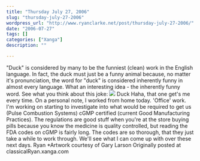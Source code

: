 ```yaml
---
title: "Thursday July 27, 2006"
slug: "thursday-july-27-2006"
wordpress_url: "http://www.ryanclarke.net/post/thursday-july-27-2006/"
date: "2006-07-27"
tags: []
categories: ["Xanga"]
description: ""

---
```


"Duck" is considered by many to be the funniest (clean) work in the English language. In fact, the duck must just be a funny animal because, no matter it's pronunciation, the word for "duck" is considered inherently funny in almost every language. What an interesting idea - the inherently funny word. See what you think about this joke:
[![](http://x46.xanga.com/1b5a842064d3668780895/z46198695.gif)](http://x46.xanga.com/1b5a842064d3668780895/b46198695.gif)
Duck
Haha, that one get's me every time.
On a personal note, I worked from home today. 'Office' work. I'm working on starting to investigate into what would be required to get us (Pulse Combustion Systems) cGMP certified (current Good Manufacturing Practices). The regulations are good stuff when you're at the store buying pills because you know the medicine is quality controlled, but reading the FDA codes on cGMP is fairly long. The codes are so thorough, that they just take a while to work through. We'll see what I can come up with over these next days.
Ryan
\*Artwork courtesy of Gary Larson
Originally posted at classicalRyan.xanga.com
